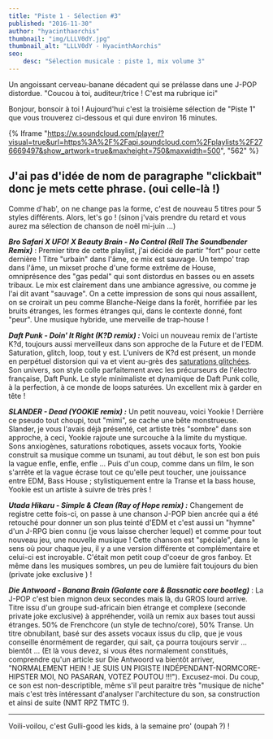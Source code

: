 ```yaml
---
title: "Piste 1 - Sélection #3"
published: "2016-11-30"
author: "hyacinthaorchis"
thumbnail: "img/LLLV0dY.jpg"
thumbnail_alt: "LLLV0dY - HyacinthAorchis"
seo:
    desc: "Sélection musicale : piste 1, mix volume 3"
---
```


Un angoissant cerveau-banane décadent qui se prélasse dans une J-POP distordue. "Coucou à toi, auditeur/trice ! C'est ma rubrique ici"

Bonjour, bonsoir à toi ! Aujourd'hui c'est la troisième sélection de "Piste 1" que vous trouverez ci-dessous et qui dure environ 16 minutes.

{% Iframe "https://w.soundcloud.com/player/?visual=true&url=https%3A%2F%2Fapi.soundcloud.com%2Fplaylists%2F276669497&show_artwork=true&maxheight=750&maxwidth=500", "562" %}

## J'ai pas d'idée de nom de paragraphe "clickbait" donc je mets cette phrase. (oui celle-là !)

Comme d'hab', on ne change pas la forme, c'est de nouveau 5 titres pour 5 styles différents. Alors, let's go ! (sinon j'vais prendre du retard et vous aurez ma sélection de chanson de noël mi-juin ...)

_**Bro Safari X UFO! X Beauty Brain - No Control (Rell The Soundbender Remix)**_ : Premier titre de cette playlist, j'ai décidé de partir "fort" pour cette dernière ! Titre "urbain" dans l'âme, ce mix est sauvage. Un tempo' trap dans l'âme, un mixset proche d'une forme extrême de House, omniprésence des "gas pedal" qui sont distordus en basses ou en assets tribaux. Le mix est clairement dans une ambiance agressive, ou comme je l'ai dit avant "sauvage". On a cette impression de sons qui nous assaillent, on se croirait un peu comme Blanche-Neige dans la forêt, horrifiée par les bruits étranges, les formes étranges qui, dans le contexte donné, font "peur". Une musique hybride, une merveille de trap-house !

_**Daft Punk - Doin' It Right (K?D remix) :**_ Voici un nouveau remix de l'artiste K?d, toujours aussi merveilleux dans son approche de la Future et de l'EDM. Saturation, glitch, loop, tout y est. L'univers de K?d est présent, un monde en perpétuel distorsion qui va et vient au-grès des [saturations glitchées](/glitch-art-son/). Son univers, son style colle parfaitement avec les précurseurs de l'électro française, Daft Punk. Le style minimaliste et dynamique de Daft Punk colle, à la perfection, à ce monde de loops saturées. Un excellent mix à garder en tête !

_**SLANDER - Dead (YOOKIE remix) :**_ Un petit nouveau, voici Yookie ! Derrière ce pseudo tout choupi, tout "mimi", se cache une bête monstrueuse. Slander, je vous l'avais déjà présenté, cet artiste très "sombre" dans son approche, à ceci, Yookie rajoute une surcouche à la limite du mystique. Sons anxiogènes, saturations robotiques, assets vocaux forts, Yookie construit sa musique comme un tsunami, au tout début, le son est bon puis la vague enfle, enfle, enfle ... Puis d'un coup, comme dans un film, le son s'arrête et la vague écrase tout ce qu'elle peut toucher, une jouissance entre EDM, Bass House ; stylistiquement entre la Transe et la bass house, Yookie est un artiste à suivre de très près !

_**Utada Hikaru - Simple & Clean (Ray of Hope remix) :**_ Changement de registre cette fois-ci, on passe à une chanson J-POP bien ancrée qui a été retouché pour donner un son plus teinté d'EDM et c'est aussi un "hymne" d'un J-RPG bien connu (je vous laisse chercher lequel) et comme pour tout nouveau jeu, une nouvelle musique ! Cette chanson est "spéciale", dans le sens où pour chaque jeu, il y a une version différente et complémentaire et celui-ci est incroyable. C'était mon petit coup d'coeur de gros fanboy. Et même dans les musiques sombres, un peu de lumière fait toujours du bien (private joke exclusive ) !

_**Die Antwoord - Banana Brain (Galante core & Bassnatic core bootleg)**_ : La J-POP c'est bien mignon deux secondes mais là, du GROS lourd arrive. Titre issu d'un groupe sud-africain bien étrange et complexe (seconde private joke exclusive) à appréhender, voilà un remix aux bases tout aussi étranges. 50% de Frenchcore (un style de techno/core), 50% Transe. Un titre obnubilant, basé sur des assets vocaux issus du clip, que je vous conseille énormément de regarder, qui sait, ça pourra toujours servir ... bientôt ... (Et là vous devez, si vous êtes normalement constitués, comprendre qu'un article sur Die Antwoord va bientôt arriver, "NORMALEMENT HEIN ! JE SUIS UN PIGISTE INDÉPENDANT-NORMCORE-HIPSTER MOI, NO PASARAN, VOTEZ POUTOU !!!"). Excusez-moi. Du coup, ce son est non-descriptible, même s'il peut paraitre très "musique de niche" mais c'est très intéressant d'analyser l'architecture du son, sa construction et ainsi de suite (NMT RPZ TMTC !).

* * *

Voili-voilou, c'est Gulli-good les kids, à la semaine pro' (oupah ?) !

